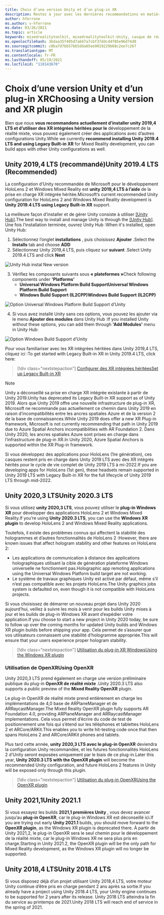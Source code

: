 ```yaml
---
title: Choix d’une version Unity et d’un plug-in XR
description: Restez à jour avec les dernières recommandations en matière de plug-in Unity et XR pour le développement d’applications HoloLens.
author: hferrone
ms.author: v-hferrone
ms.date: 03/26/2021
ms.topic: article
keywords: mixedrealitytoolkit, mixedrealitytoolkit-Unity, casque de réalité mixte, casque Windows Mixed Reality, casque de réalité virtuelle, Unity
ms.openlocfilehash: 3bdaa35f495d7a647a7cbf37ddcd4f85e96d74d0
ms.sourcegitcommit: c0ba7d7bb57bb5dda65ee9019229b68c2ee7c267
ms.translationtype: MT
ms.contentlocale: fr-FR
ms.lasthandoff: 05/19/2021
ms.locfileid: "110143670"
---
```

# <a name="choosing-a-unity-version-and-xr-plugin"></a><span data-ttu-id="34601-104">Choix d’une version Unity et d’un plug-in XR</span><span class="sxs-lookup"><span data-stu-id="34601-104">Choosing a Unity version and XR plugin</span></span>

<span data-ttu-id="34601-105">Bien que nous **vous recommandons actuellement d’installer unity 2019,4 LTS et d’utiliser des XR intégrées héritées pour le** développement de la réalité mixte, vous pouvez également créer des applications avec d’autres configurations Unity.</span><span class="sxs-lookup"><span data-stu-id="34601-105">While we currently **recommend installing Unity 2019.4 LTS and using Legacy Built-in XR** for Mixed Reality development, you can build apps with other Unity configurations as well.</span></span>

## <a name="unity-20194-lts-recommended"></a><span data-ttu-id="34601-106">Unity 2019,4 LTS (recommandé)</span><span class="sxs-lookup"><span data-stu-id="34601-106">Unity 2019.4 LTS (Recommended)</span></span>

<span data-ttu-id="34601-107">La configuration d’Unity recommandée de Microsoft pour le développement HoloLens 2 et Windows Mixed Reality est **unity 2019,4 LTS à l’aide** de la prise en charge XR intégrée héritée.</span><span class="sxs-lookup"><span data-stu-id="34601-107">Microsoft’s current recommended Unity configuration for HoloLens 2 and Windows Mixed Reality development is **Unity 2019.4 LTS using Legacy Built-in XR** support.</span></span>

<span data-ttu-id="34601-108">La meilleure façon d’installer et de gérer Unity consiste à utiliser <a href="https://unity3d.com/get-unity/download" target="_blank">[Unity Hub]</a>.</span><span class="sxs-lookup"><span data-stu-id="34601-108">The best way to install and manage Unity is through the <a href="https://unity3d.com/get-unity/download" target="_blank">[Unity Hub]</a>.</span></span> <span data-ttu-id="34601-109">Une fois l’installation terminée, ouvrez Unity Hub :</span><span class="sxs-lookup"><span data-stu-id="34601-109">When it's installed, open Unity Hub:</span></span>

1. <span data-ttu-id="34601-110">Sélectionnez l’onglet **installations** , puis choisissez **Ajouter** .</span><span class="sxs-lookup"><span data-stu-id="34601-110">Select the **Installs** tab and choose **ADD**</span></span>
2. <span data-ttu-id="34601-111">Sélectionnez Unity 2019,4 LTS, puis cliquez sur **suivant** .</span><span class="sxs-lookup"><span data-stu-id="34601-111">Select Unity 2019.4 LTS and click **Next**</span></span>

![Unity Hub instal New version](images/unity-hub-img-01.png)

3. <span data-ttu-id="34601-113">Vérifiez les composants suivants sous **« plateformes »**</span><span class="sxs-lookup"><span data-stu-id="34601-113">Check following components under **'Platforms'**</span></span>
    * <span data-ttu-id="34601-114">**Universal Windows Platform Build Support**</span><span class="sxs-lookup"><span data-stu-id="34601-114">**Universal Windows Platform Build Support**</span></span> 
    * <span data-ttu-id="34601-115">**Windows Build Support (IL2CPP)**</span><span class="sxs-lookup"><span data-stu-id="34601-115">**Windows Build Support (IL2CPP)**</span></span>

![Option Universal Windows Platform Build Support d’Unity](../images/Unity_Install_Option_UWP.png)

4. <span data-ttu-id="34601-117">Si vous avez installé Unity sans ces options, vous pouvez les ajouter via le menu **Ajouter des modules** dans Unity Hub :</span><span class="sxs-lookup"><span data-stu-id="34601-117">If you installed Unity without these options, you can add them through **'Add Modules'** menu in Unity Hub:</span></span>

![Option Windows Build Support d’Unity](../images/Unity_Install_Option_UWP2.png)

<span data-ttu-id="34601-119">Pour vous familiariser avec les XR intégrées héritées dans Unity 2019,4 LTS, cliquez ici :</span><span class="sxs-lookup"><span data-stu-id="34601-119">To get started with Legacy Built-in XR in Unity 2019.4 LTS, click here:</span></span>

> [!div class="nextstepaction"]
> [<span data-ttu-id="34601-120">Configurer des XR intégrées héritées</span><span class="sxs-lookup"><span data-stu-id="34601-120">Set up Legacy Built-in XR</span></span>](legacy-xr-support.md)

> [!NOTE]
> <span data-ttu-id="34601-121">Unity a déconseillé sa prise en charge XR intégrée existante à partir de Unity 2019.</span><span class="sxs-lookup"><span data-stu-id="34601-121">Unity has deprecated its Legacy Built-in XR support as of Unity 2019.</span></span>  <span data-ttu-id="34601-122">Alors que Unity 2019 offre une nouvelle infrastructure de plug-in XR, Microsoft ne recommande pas actuellement ce chemin dans Unity 2019 en raison d’incompatibilités entre les ancres spatiales Azure et de la version 2 de la base de connaissances.</span><span class="sxs-lookup"><span data-stu-id="34601-122">While Unity 2019 does offer a new XR Plug-in framework, Microsoft is not currently recommending that path in Unity 2019 due to Azure Spatial Anchors incompatibilities with AR Foundation 2.</span></span>  <span data-ttu-id="34601-123">Dans Unity 2020, les ancres spatiales Azure sont prises en charge dans l’infrastructure de plug-in XR.</span><span class="sxs-lookup"><span data-stu-id="34601-123">In Unity 2020, Azure Spatial Anchors is supported within the XR Plug-in framework.</span></span>

<span data-ttu-id="34601-124">Si vous développez des applications pour HoloLens (1re génération), ces casques restent pris en charge dans Unity 2019 LTS avec des XR intégrés hérités pour le cycle de vie complet de Unity 2019 LTS à mi-2022.</span><span class="sxs-lookup"><span data-stu-id="34601-124">If you are developing apps for HoloLens (1st gen), these headsets remain supported in Unity 2019 LTS with Legacy Built-in XR for the full lifecycle of Unity 2019 LTS through mid-2022.</span></span>

## <a name="unity-20203-lts"></a><span data-ttu-id="34601-125">Unity 2020,3 LTS</span><span class="sxs-lookup"><span data-stu-id="34601-125">Unity 2020.3 LTS</span></span> 

<span data-ttu-id="34601-126">Si vous utilisez **unity 2020,3 LTS**, vous pouvez utiliser le **plug-in Windows XR** pour développer des applications HoloLens 2 et Windows Mixed Reality.</span><span class="sxs-lookup"><span data-stu-id="34601-126">If you’re using **Unity 2020.3 LTS**, you can use the **Windows XR plugin** to develop HoloLens 2 and Windows Mixed Reality applications.</span></span>

<span data-ttu-id="34601-127">Toutefois, il existe des problèmes connus qui affectent la stabilité des hologrammes et d’autres fonctionnalités de HoloLens 2 :</span><span class="sxs-lookup"><span data-stu-id="34601-127">However, there are known issues that affect hologram stability and other features on HoloLens 2:</span></span> 

* <span data-ttu-id="34601-128">Les applications de communication à distance des applications holographiques utilisant la cible de génération plateforme Windows universelle ne fonctionnent pas.</span><span class="sxs-lookup"><span data-stu-id="34601-128">Holographic app remoting applications using the Universal Windows Platform build target are not working.</span></span>
* <span data-ttu-id="34601-129">Le système de travaux graphiques Unity est activé par défaut, même s’il n’est pas compatible avec les projets HoloLens.</span><span class="sxs-lookup"><span data-stu-id="34601-129">The Unity graphics jobs system is defaulted on, even though it is not compatible with HoloLens projects.</span></span>

<span data-ttu-id="34601-130">Si vous choisissez de démarrer un nouveau projet dans Unity 2020 aujourd’hui, veillez à suivre les mois à venir pour les builds Unity mises à jour et les builds de plug-in Windows XR avant d’expédier votre application.</span><span class="sxs-lookup"><span data-stu-id="34601-130">If you choose to start a new project in Unity 2020 today, be sure to follow up over the coming months for updated Unity builds and Windows XR plugin builds before shipping your app.</span></span>  <span data-ttu-id="34601-131">Cela permet de s’assurer que vos utilisateurs connaissent une stabilité d’hologramme appropriée.</span><span class="sxs-lookup"><span data-stu-id="34601-131">This will ensure that your users experience proper hologram stability.</span></span>

> [!div class="nextstepaction"]
> [<span data-ttu-id="34601-132">Utilisation du plug-in XR Windows</span><span class="sxs-lookup"><span data-stu-id="34601-132">Using the Windows XR plugin</span></span>](windows-xr-plugin.md)

### <a name="using-openxr"></a><span data-ttu-id="34601-133">Utilisation de OpenXR</span><span class="sxs-lookup"><span data-stu-id="34601-133">Using OpenXR</span></span>

<span data-ttu-id="34601-134">Unity 2020,3 LTS prend également en charge une version préliminaire publique du plug-in **OpenXR de réalité mixte** .</span><span class="sxs-lookup"><span data-stu-id="34601-134">Unity 2020.3 LTS also supports a public preview of the **Mixed Reality OpenXR** plugin.</span></span>

<span data-ttu-id="34601-135">Le plug-in OpenXR de réalité mixte prend entièrement en charge les implémentations de 4,0 base de ARPlaneManager et de ARRaycastManager.</span><span class="sxs-lookup"><span data-stu-id="34601-135">The Mixed Reality OpenXR plugin fully supports AR Foundation 4.0, providing ARPlaneManager and ARRaycastManager implementations.</span></span> <span data-ttu-id="34601-136">Cela vous permet d’écrire du code de test de positionnement une fois qui s’étend sur les téléphones et tablettes HoloLens 2 et ARCore/ARKit.</span><span class="sxs-lookup"><span data-stu-id="34601-136">This enables you to write hit-testing code once that then spans HoloLens 2 and ARCore/ARKit phones and tablets.</span></span> 

<span data-ttu-id="34601-137">Plus tard cette année, **unity 2020,3 LTS avec le plug-in OpenXR** deviendra la configuration Unity recommandée, et les futures fonctionnalités HoloLens 2 d’Unity seront exposées uniquement par le biais de ce plug-in.</span><span class="sxs-lookup"><span data-stu-id="34601-137">Later this year, **Unity 2020.3 LTS with the OpenXR plugin** will become the recommended Unity configuration, and future HoloLens 2 features in Unity will be exposed only through this plugin.</span></span>

> [!div class="nextstepaction"]
> [<span data-ttu-id="34601-138">Utilisation du plug-in OpenXR</span><span class="sxs-lookup"><span data-stu-id="34601-138">Using the OpenXR plugin</span></span>](openxr-getting-started.md)

## <a name="unity-20211"></a><span data-ttu-id="34601-139">Unity 2021,1</span><span class="sxs-lookup"><span data-stu-id="34601-139">Unity 2021.1</span></span>

<span data-ttu-id="34601-140">Si vous essayez les builds **2021,1 premières Unity** , vous devez avancer jusqu’au **plug-in OpenXR**, car le plug-in Windows XR est déconseillé ici.</span><span class="sxs-lookup"><span data-stu-id="34601-140">If you are trying out early **Unity 2021.1** builds, you should move forward to the **OpenXR plugin**, as the Windows XR plugin is deprecated there.</span></span>  <span data-ttu-id="34601-141">À partir de Unity 2021,2, le plug-in OpenXR sera le seul chemin pour le développement de la réalité mixte, car le plug-in Windows XR ne sera plus pris en charge.</span><span class="sxs-lookup"><span data-stu-id="34601-141">Starting in Unity 2021.2, the OpenXR plugin will be the only path for Mixed Reality development, as the Windows XR plugin will no longer be supported.</span></span>

## <a name="unity-20184-lts"></a><span data-ttu-id="34601-142">Unity 2018,4 LTS</span><span class="sxs-lookup"><span data-stu-id="34601-142">Unity 2018.4 LTS</span></span>

<span data-ttu-id="34601-143">Si vous disposez déjà d’un projet utilisant Unity 2018,4 LTS, votre moteur Unity continue d’être pris en charge pendant 2 ans après sa sortie.</span><span class="sxs-lookup"><span data-stu-id="34601-143">If you already have a project using Unity 2018.4 LTS, your Unity engine continues to be supported for 2 years after its release.</span></span>  <span data-ttu-id="34601-144">Unity 2018 LTS atteindra la fin du service au printemps de 2021.</span><span class="sxs-lookup"><span data-stu-id="34601-144">Unity 2018 LTS will reach end of service in the spring of 2021.</span></span>

